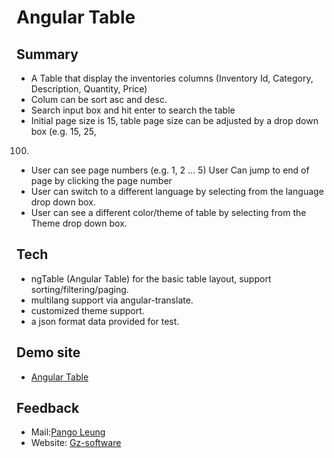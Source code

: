 Angular Table
===
Summary
-----
* A Table that display the inventories columns (Inventory Id, Category, Description,
Quantity, Price)
*  Colum can be sort asc and desc.
* Search input box and hit enter to search the table
* Initial page size is 15, table page size can be adjusted by a drop down box (e.g. 15, 25,
100)
* User can see page numbers (e.g. 1, 2 … 5) User Can jump to end of page by clicking
the page number
* User can switch to a different language by selecting from the language drop down box.
* User can see a different color/theme of table by selecting from the Theme drop down
box.


Tech
-----
* ngTable (Angular Table) for the basic table layout, support sorting/filtering/paging.
* multilang support via angular-translate.
* customized theme support.
* a json format data provided for test.

Demo site
-----
* [Angular Table](http://www.gz-software.com/github/angularTable/main.html)


Feedback
-----
* Mail:[Pango Leung](mailto:pango@gz-software.com)
* Website: [Gz-software](http://www.gz-software.com)
